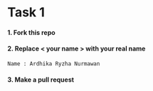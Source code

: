 # Task 1

#### 1. Fork this repo

#### 2. Replace < your name > with your real name

```
Name : Ardhika Ryzha Nurmawan  
```

#### 3. Make a pull request
